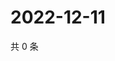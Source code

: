 # 2022-12-11

共 0 条

<!-- BEGIN WEIBO -->
<!-- 最后更新时间 Sun Dec 11 2022 07:13:51 GMT+0800 (China Standard Time) -->

<!-- END WEIBO -->

